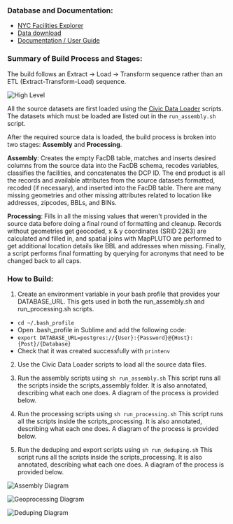 ### Database and Documentation:

  * [NYC Facilities Explorer](http://capitalplanning.nyc.gov/facilities)
  * [Data download](https://www1.nyc.gov/site/planning/data-maps/open-data/dwn-selfac.page)
  * [Documentation / User Guide](https://docs.capitalplanning.nyc/facdb/)

### Summary of Build Process and Stages:

The build follows an Extract -> Load -> Transform sequence rather than an ETL (Extract-Transform-Load) sequence.

![High Level](./diagrams/FacDB_HighLevel.png)

All the source datasets are first loaded using the [Civic Data Loader](https://github.com/NYCPlanning/civic-data-loader) scripts. The datasets which must be loaded are listed out in the `run_assembly.sh` script.

After the required source data is loaded, the build process is broken into two stages: **Assembly** and **Processing**.

**Assembly**: Creates the empty FacDB table, matches and inserts desired columns from the source data into the FacDB schema, recodes variables, classifies the facilities, and concatenates the DCP ID. The end product is all the records and available attributes from the source datasets formatted, recoded (if necessary), and inserted into the FacDB table. There are many missing geometries and other missing attributes related to location like addresses, zipcodes, BBLs, and BINs.

**Processing**: Fills in all the missing values that weren't provided in the source data before doing a final round of formatting and cleanup. Records without geometries get geocoded, x & y coordinates (SRID 2263) are calculated and filled in, and spatial joins with MapPLUTO are performed to get additional location details like BBL and addresses when missing. Finally, a script performs final formatting by querying for acronyms that need to be changed back to all caps.

### How to Build:

1. Create an environment variable in your bash profile that provides your DATABASE_URL. This gets used in both the run_assembly.sh and run_processing.sh scripts.
  * `cd ~/.bash_profile`
  * Open .bash_profile in Sublime and add the following code:
  * `export DATABASE_URL=postgres://{User}:{Password}@{Host}:{Post}/{Database}`
  * Check that it was created successfully with `printenv`

2. Use the Civic Data Loader scripts to load all the source data files.

3. Run the assembly scripts using `sh run_assembly.sh` This script runs all the scripts inside the scripts_assembly folder. It is also annotated, describing what each one does. A diagram of the process is provided below.

4. Run the processing scripts using `sh run_processing.sh` This script runs all the scripts inside the scripts_processing. It is also annotated, describing what each one does. A diagram of the process is provided below.

5. Run the deduping and export scripts using `sh run_deduping.sh` This script runs all the scripts inside the scripts_processing. It is also annotated, describing what each one does. A diagram of the process is provided below.

![Assembly Diagram](./diagrams/FacDB_Assembly.png)

![Geoprocessing Diagram](./diagrams/FacDB_Geoprocessing.png)

![Deduping Diagram](./diagrams/FacDB_Deduping.png)
